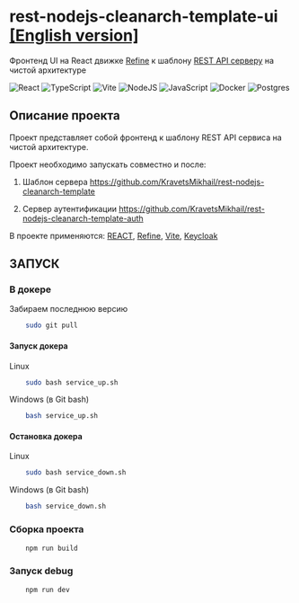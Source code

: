 # rest-nodejs-cleanarch-template-ui [[English version]](https://github.com/KravetsMikhail/rest-nodejs-cleanarch-template-ui/blob/main/README-en.md)

Фронтенд UI на React движке [Refine](https://github.com/refinedev/refine) к шаблону [REST API серверу](https://github.com/KravetsMikhail/rest-nodejs-cleanarch-template) на чистой архитектуре

![React](https://img.shields.io/badge/react-%2320232a.svg?style=for-the-badge&logo=react&logoColor=%2361DAFB) ![TypeScript](https://img.shields.io/badge/typescript-%23007ACC.svg?style=for-the-badge&logo=typescript&logoColor=white) ![Vite](https://img.shields.io/badge/vite-%23646CFF.svg?style=for-the-badge&logo=vite&logoColor=white) ![NodeJS](https://img.shields.io/badge/node.js-6DA55F?style=for-the-badge&logo=node.js&logoColor=white) ![JavaScript](https://img.shields.io/badge/javascript-%23323330.svg?style=for-the-badge&logo=javascript&logoColor=%23F7DF1E) ![Docker](https://img.shields.io/badge/docker-%230db7ed.svg?style=for-the-badge&logo=docker&logoColor=white) ![Postgres](https://img.shields.io/badge/postgres-%23316192.svg?style=for-the-badge&logo=postgresql&logoColor=white)

## Описание проекта

Проект представляет собой фронтенд к шаблону REST API сервиса на чистой архитектуре.

Проект необходимо запускать совместно и после:

1. Шаблон сервера https://github.com/KravetsMikhail/rest-nodejs-cleanarch-template

2. Сервер аутентификации https://github.com/KravetsMikhail/rest-nodejs-cleanarch-template-auth

В проекте применяются: [REACT](https://github.com/facebook/react), [Refine](https://github.com/refinedev/refine), [Vite](https://github.com/vitejs/vite), [Keycloak](https://github.com/keycloak/keycloak)

## ЗАПУСК

### В докере

Забираем последнюю версию

```bash
    sudo git pull
```

#### Запуск докера

Linux

```bash
    sudo bash service_up.sh
```

Windows (в Git bash)

```bash
    bash service_up.sh
```

#### Остановка докера

Linux

```bash
    sudo bash service_down.sh
```

Windows (в Git bash)

```bash
    bash service_down.sh
```

### Сборка проекта

```bash
    npm run build
```

### Запуск debug

```bash
    npm run dev
```
